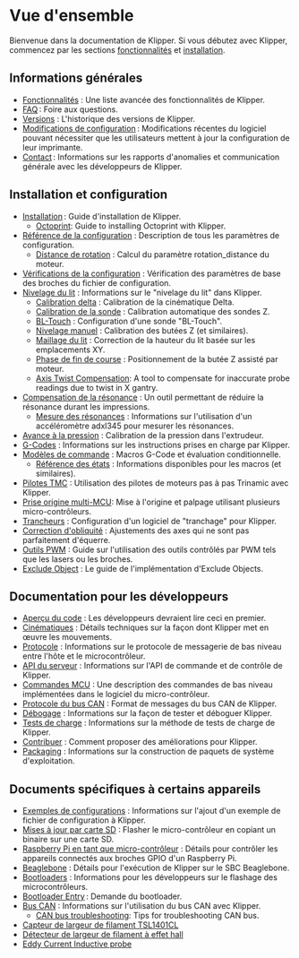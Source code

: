 # Vue d'ensemble

Bienvenue dans la documentation de Klipper. Si vous débutez avec Klipper, commencez par les sections [fonctionnalités](Features.md) et [installation](Installation.md).

## Informations générales

- [Fonctionnalités](Features.md) : Une liste avancée des fonctionnalités de Klipper.
- [FAQ](FAQ.md) : Foire aux questions.
- [Versions](Releases.md) : L'historique des versions de Klipper.
- [Modifications de configuration](Config_Changes.md) : Modifications récentes du logiciel pouvant nécessiter que les utilisateurs mettent à jour la configuration de leur imprimante.
- [Contact](Contact.md) : Informations sur les rapports d'anomalies et communication générale avec les développeurs de Klipper.

## Installation et configuration

- [Installation](Installation.md) : Guide d'installation de Klipper.
   - [Octoprint](OctoPrint.md): Guide to installing Octoprint with Klipper.
- [Référence de la configuration](Config_Reference.md) : Description de tous les paramètres de configuration.
   - [Distance de rotation](Rotation_Distance.md) : Calcul du paramètre rotation_distance du moteur.
- [Vérifications de la configuration](Config_checks.md) : Vérification des paramètres de base des broches du fichier de configuration.
- [Nivelage du lit](Bed_Level.md) : Informations sur le "nivelage du lit" dans Klipper.
   - [Calibration delta](Delta_Calibrate.md) : Calibration de la cinématique Delta.
   - [Calibration de la sonde](Probe_Calibrate.md) : Calibration automatique des sondes Z.
   - [BL-Touch](BLTouch.md) : Configuration d'une sonde "BL-Touch".
   - [Nivelage manuel](Manual_Level.md) : Calibration des butées Z (et similaires).
   - [Maillage du lit](Bed_Mesh.md) : Correction de la hauteur du lit basée sur les emplacements XY.
   - [Phase de fin de course](Endstop_Phase.md) : Positionnement de la butée Z assisté par moteur.
   - [Axis Twist Compensation](Axis_Twist_Compensation.md): A tool to compensate for inaccurate probe readings due to twist in X gantry.
- [Compensation de la résonance](Resonance_Compensation.md) : Un outil permettant de réduire la résonance durant les impressions.
   - [Mesure des résonances](Measuring_Resonances.md) : Informations sur l'utilisation d'un accéléromètre adxl345 pour mesurer les résonances.
- [Avance à la pression](Pressure_Advance.md) : Calibration de la pression dans l'extrudeur.
- [G-Codes](G-Codes.md) : Informations sur les instructions prises en charge par Klipper.
- [Modèles de commande](Command_Templates.md) : Macros G-Code et évaluation conditionnelle.
   - [Référence des états](Status_Reference.md) : Informations disponibles pour les macros (et similaires).
- [Pilotes TMC](TMC_Drivers.md) : Utilisation des pilotes de moteurs pas à pas Trinamic avec Klipper.
- [Prise origine multi-MCU](Multi_MCU_Homing.md): Mise à l'origine et palpage utilisant plusieurs micro-contrôleurs.
- [Trancheurs](Slicers.md) : Configuration d'un logiciel de "tranchage" pour Klipper.
- [Correction d'obliquité](Skew_Correction.md) : Ajustements des axes qui ne sont pas parfaitement d'équerre.
- [Outils PWM](Using_PWM_Tools.md) : Guide sur l'utilisation des outils contrôlés par PWM tels que les lasers ou les broches.
- [Exclude Object](Exclude_Object.md) : Le guide de l'implémentation d'Exclude Objects.

## Documentation pour les développeurs

- [Aperçu du code](Code_Overview.md) : Les développeurs devraient lire ceci en premier.
- [Cinématiques](Kinematics.md) : Détails techniques sur la façon dont Klipper met en œuvre les mouvements.
- [Protocole](Protocol.md) : Informations sur le protocole de messagerie de bas niveau entre l'hôte et le microcontrôleur.
- [API du serveur](API_Server.md) : Informations sur l'API de commande et de contrôle de Klipper.
- [Commandes MCU](MCU_Commands.md) : Une description des commandes de bas niveau implémentées dans le logiciel du micro-contrôleur.
- [Protocole du bus CAN](CANBUS_protocol.md) : Format de messages du bus CAN de Klipper.
- [Débogage](Debugging.md) : Informations sur la façon de tester et déboguer Klipper.
- [Tests de charge](Benchmarks.md) : Informations sur la méthode de tests de charge de Klipper.
- [Contribuer](CONTRIBUTING.md) : Comment proposer des améliorations pour Klipper.
- [Packaging](Packaging.md) : Informations sur la construction de paquets de système d'exploitation.

## Documents spécifiques à certains appareils

- [Exemples de configurations](Example_Configs.md) : Informations sur l'ajout d'un exemple de fichier de configuration à Klipper.
- [Mises à jour par carte SD](SDCard_Updates.md) : Flasher le micro-contrôleur en copiant un binaire sur une carte SD.
- [Raspberry Pi en tant que micro-contrôleur](RPi_microcontroller.md) : Détails pour contrôler les appareils connectés aux broches GPIO d'un Raspberry Pi.
- [Beaglebone](Beaglebone.md) : Détails pour l'exécution de Klipper sur le SBC Beaglebone.
- [Bootloaders](Bootloaders.md) : Informations pour les développeurs sur le flashage des microcontrôleurs.
- [Bootloader Entry](Bootloader_Entry.md) : Demande du bootloader.
- [Bus CAN](CANBUS.md) : Informations sur l'utilisation du bus CAN avec Klipper.
   - [CAN bus troubleshooting](CANBUS_Troubleshooting.md): Tips for troubleshooting CAN bus.
- [Capteur de largeur de filament TSL1401CL](TSL1401CL_Filament_Width_Sensor.md)
- [Détecteur de largeur de filament à effet hall](Hall_Width_Sensor.md)
- [Eddy Current Inductive probe](Eddy_Probe.md)
